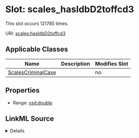 

# Slot: scales_hasIdbD2toffcd3




This slot occurs 121785 times.


URI: [scales:hasIdbD2toffcd3](http://schemas.scales-okn.org/rdf/scales#hasIdbD2toffcd3)



<!-- no inheritance hierarchy -->





## Applicable Classes

| Name | Description | Modifies Slot |
| --- | --- | --- |
| [ScalesCriminalCase](../classes/ScalesCriminalCase.md) |  |  no  |







## Properties

* Range: [xsd:double](http://www.w3.org/2001/XMLSchema#double)







## LinkML Source

<details>

```yaml
name: scales_hasIdbD2toffcd3
from_schema: okns:scales-kg
rank: 1000
slot_uri: scales:hasIdbD2toffcd3
alias: scales_hasIdbD2toffcd3
domain_of:
- scales_CriminalCase
range: double

```
</details>